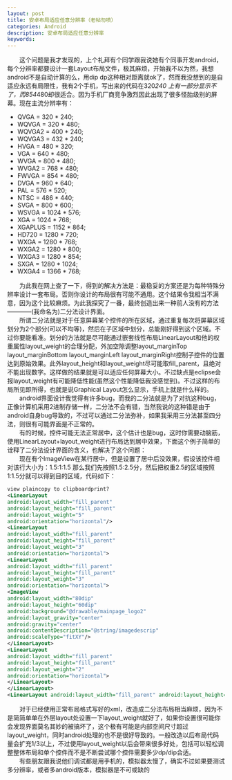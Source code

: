 ```yaml
---
layout: post
title: 安卓布局适应任意分辨率（老帖勿喷）
categories: Android
description: 安卓布局适应任意分辨率
keywords: 
---
```


&emsp;&emsp;这个问题是我才发现的，上个礼拜有个同学跟我说她有个同事开发android，每个分辨率都要设计一套Layout布局文件，极其麻烦，开始我不以为然，我想android不是自动计算的么，用dip dp这种相对距离就ok了，然而我没想到的是自适应永远有局限性，我有2个手机，写出来的代码在320*240 上有一部分显示不了，而854*480却很适合。因为手机厂商竞争激烈因此出现了很多怪胎级别的屏幕。现在主流分辨率有：
* QVGA = 320 * 240; 
* WQVGA = 320 * 480; 
* WQVGA2 = 400 * 240; 
* WQVGA3 = 432 * 240; 
* HVGA = 480 * 320; 
* VGA = 640 * 480; 
* WVGA = 800 * 480; 
* WVGA2 = 768 * 480; 
* FWVGA = 854 * 480; 
* DVGA = 960 * 640; 
* PAL = 576 * 520; 
* NTSC = 486 * 440; 
* SVGA = 800 * 600; 
* WSVGA = 1024 * 576; 
* XGA = 1024 * 768; 
* XGAPLUS = 1152 * 864; 
* HD720 = 1280 * 720; 
* WXGA = 1280 * 768; 
* WXGA2 = 1280 * 800; 
* WXGA3 = 1280 * 854; 
* SXGA = 1280 * 1024; 
* WXGA4 = 1366 * 768; 

&emsp;&emsp;为此我在网上查了一下，得到的解决方法是：最稳妥的方案还是为每种特殊分辨率设计一套布局。否则你设计的布局很有可能不通用。这个结果令我相当不满意，因为这个比较麻烦。为此我探究了一番，最终创造出来一种前人没有的方法————(我命名为)二分法设计界面。  
&emsp;&emsp;所谓二分法就是对于任意屏幕某个控件的所在区域，通过重复每次将屏幕区域划分为2个部分(可以不均等)，然后在子区域中划分，总能刚好得到这个区域。不过你要能看准。划分的方法就是尽可能通过嵌套线性布局LinearLayout和他的权重属性layout_weight的合理分配，外加空隙调整layout_marginTop layout_marginBottom layout_marginLeft layout_marginRight控制子控件的位置达到原始效果。此外layout_height和layout_weight尽可能取fill_parent，且绝对不能出现数字。这样做的结果就是可以适应任何屏幕大小。不过缺点是eclipse会报layout_weight有可能降低性能(虽然这个性能降低我没感觉到)。不过这样的布局所见即所得，也就是说Graphical Layout怎么显示，手机上就是什么样的。   
&emsp;&emsp;android界面设计我觉得有许多bug，而我的二分法就是为了对抗这种bug，正像计算机采用2进制存储一样，二分法不会有错，当然我说的这种错是由于android自身bug导致的，不过可以通过二分法弥补，如果我采用三分法甚至四分法，则很有可能界面是不正常的。   
&emsp;&emsp;有的时候，控件可能无法正常居中，这个估计也是bug，这时你需要动脑筋，使用LinearLayout+layout_weight进行布局达到居中效果，下面这个例子简单的诠释了二分法设计界面的含义，也解决了这个问题：  
&emsp;&emsp;现在有个ImageView在某行居中，但是设置了居中后没效果，假设该控件相对该行大小为：1.5:1:1.5 那么我们先按照1.5:2.5分，然后把权重2.5的区域按照1:1.5分就可以得到目的区域，代码如下：
```xml
view plaincopy to clipboardprint?
<LinearLayout
android:layout_width="fill_parent"
android:layout_height="fill_parent"
android:layout_weight="5"
android:orientation="horizontal"/>
<LinearLayout
android:layout_width="fill_parent"
android:layout_height="fill_parent"
android:layout_weight="3"
android:orientation="horizontal">
<LinearLayout
android:layout_width="fill_parent"
android:layout_height="fill_parent"
android:layout_weight="3"
android:orientation="horizontal">
<ImageView
android:layout_width="80dip"
android:layout_height="60dip"
android:background="@drawable/mainpage_logo2"
android:layout_gravity="center"
android:gravity="center"
android:contentDescription="@string/imagedescrip"
android:scaleType="fitXY"/>
</LinearLayout>
<LinearLayout
android:layout_width="fill_parent"
android:layout_height="fill_parent"
android:layout_weight="2"
android:orientation="horizontal">
</LinearLayout>
</LinearLayout>
<LinearLayout android:layout_width="fill_parent" android:layout_height="fill_parent" android:layout_weight="5" android:orientation="horizontal"/> <LinearLayout android:layout_width="fill_parent" android:layout_height="fill_parent" android:layout_weight="3" android:orientation="horizontal"> <LinearLayout android:layout_width="fill_parent" android:layout_height="fill_parent" android:layout_weight="3" android:orientation="horizontal"> <ImageView android:layout_width="80dip" android:layout_height="60dip" android:background="@drawable/mainpage_logo2" android:layout_gravity="center" android:gravity="center" android:contentDescription="@string/imagedescrip" android:scaleType="fitXY"/> </LinearLayout> <LinearLayout android:layout_width="fill_parent" android:layout_height="fill_parent" android:layout_weight="2" android:orientation="horizontal"> </LinearLayout> </LinearLayout> 
```
&emsp;&emsp;对于已经使用正常布局格式写好的xml，改造成二分法布局相当麻烦，因为不是简简单单在外层layout处设置一下layout_weight就好了，如果你设置很可能你会发现界面莫名其妙的被搞坏了，这个极有可能是内部空间尺寸超过layout_weight，同时android处理的也不是很好导致的。一般改造以后布局代码量会扩充1/3以上，不过使用layout_weight以后会带来很多好处，包括可以轻松调整整体布局和单个控件而不是不断尝试哪个控件需要多少dp/dip合适。  
&emsp;&emsp;有些朋友跟我说他们调试都是用手机的，模拟器太慢了，确实不过如果要测试多分辨率，或者多android版本，模拟器是不可或缺的  

